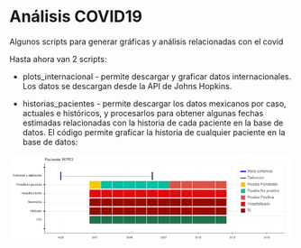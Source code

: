 # Análisis COVID19

Algunos scripts para generar gráficas y análisis relacionadas con el covid

Hasta ahora van 2 scripts:

* plots_internacional - permite descargar y graficar datos internacionales. Los datos se descargan desde la API de Johns Hopkins.

* historias_pacientes - permite descargar los datos mexicanos por caso, actuales e históricos, y procesarlos para obtener algunas fechas estimadas relacionadas con la historia de cada paciente en la base de datos. El código permite graficar la historia de cualquier paciente en la base de datos:

![Gráfica de la historia de un paciente](/graficas/historia_plot.png)
